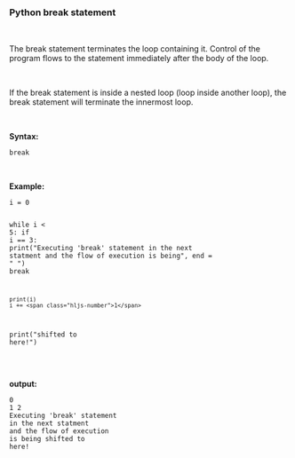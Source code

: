 <div _ngcontent-serverapp-c232="" class="note-body"><div _ngcontent-serverapp-c232="" class="body-text"><h3><strong>Python break statement</strong></h3><p>&nbsp;</p><p>The break statement terminates the loop containing it. Control of the program flows to the statement immediately after the body of the loop.</p><p>&nbsp;</p><p>If the break statement is inside a nested loop (loop inside another loop), the break statement will terminate the innermost loop.</p><p>&nbsp;</p><p><strong>Syntax:</strong></p><pre><code class="language-python hljs"><span class="hljs-keyword">break</span></code></pre><p>&nbsp;</p><p><strong>Example:</strong></p><pre><code class="language-python hljs">i = <span class="hljs-number">0</span>

<span class="hljs-keyword">while</span> i &lt; <span class="hljs-number">5</span>:
    <span class="hljs-keyword">if</span> i == <span class="hljs-number">3</span>:
        print(<span class="hljs-string">"Executing 'break' statement in the next statment and the flow of execution is being"</span>, end = <span class="hljs-string">" "</span>)
        <span class="hljs-keyword">break</span>
    
    print(i)
    i += <span class="hljs-number">1</span>
    
print(<span class="hljs-string">"shifted to here!"</span>)</code></pre><p>&nbsp;</p><p><strong>output:</strong></p><pre><code class="language-python hljs"><span class="hljs-number">0</span>
<span class="hljs-number">1</span>
<span class="hljs-number">2</span>
Executing <span class="hljs-string">'break'</span> statement <span class="hljs-keyword">in</span> the next statment <span class="hljs-keyword">and</span> the flow of execution <span class="hljs-keyword">is</span> being shifted to here!</code></pre><p>&nbsp;</p></div></div>